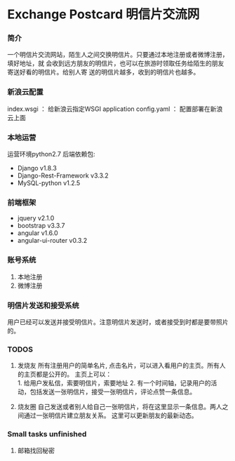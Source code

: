 Exchange Postcard
明信片交流网
====
### 简介  

一个明信片交流网站，陌生人之间交换明信片。只要通过本地注册或者微博注册，填好地址，就
会收到远方朋友的明信片，也可以在旅游时领取任务给陌生的朋友寄送好看的明信片。给别人寄
送的明信片越多，收到的明信片也越多。

### 新浪云配置
index.wsgi ： 给新浪云指定WSGI application 
config.yaml ： 配置部署在新浪云上面   

### 本地运营
运营环境python2.7 
后端依赖包: 
 - Django v1.8.3 
 - Django-Rest-Framework v3.3.2 
 - MySQL-python v1.2.5    

### 前端框架
 - jquery  v2.1.0   
 - bootstrap  v3.3.7
 - angular  v1.6.0   
 - angular-ui-router  v0.3.2   


### 账号系统
1. 本地注册
2. 微博注册

### 明信片发送和接受系统
用户已经可以发送并接受明信片。注意明信片发送时，或者接受到时都是要带照片的。

### TODOS
1. 发烧友 
   所有注册用户的简单名片, 点击名片，可以进入看用户的主页。所有人的主页都是公开的。
   主页上可以：  
       1. 给用户发私信，索要明信片，索要地址
       2. 有一个时间轴，记录用户的活动，包括发送一张明信片，接受一张明信片，评论点赞一条信息。

2. 烧友圈
   自己发送或者别人给自己一张明信片，将在这里显示一条信息。两人之间通过一张明信片建立朋友关系。
   这里可以更新朋友的最新动态。
  
### Small tasks unfinished
1. 邮箱找回秘密








